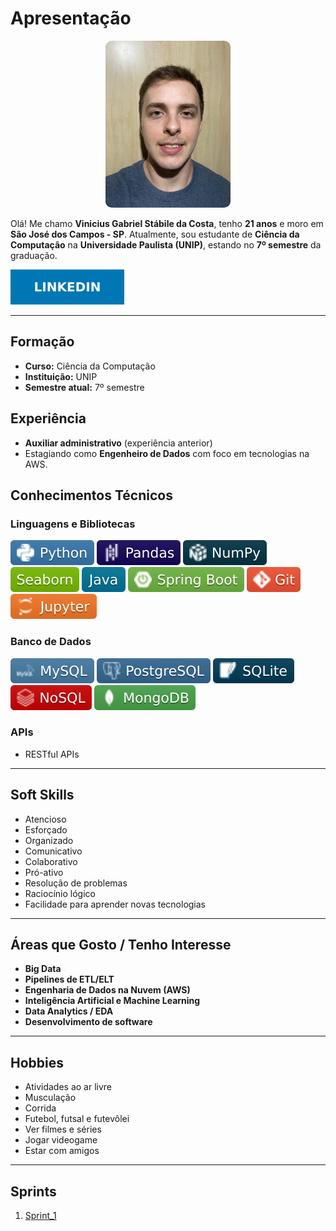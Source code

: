 #  Apresentação
<p align="center">
  <img src="./img/FotoPerfil.jpeg" alt="Foto de Vinicius Gabriel Stábile da Costa" width="200" style="border-radius: 10px;">
</p>

Olá! Me chamo **Vinicius Gabriel Stábile da Costa**, tenho **21 anos** e moro em **São José dos Campos - SP**. Atualmente, sou estudante de **Ciência da Computação** na **Universidade Paulista (UNIP)**, estando no **7º semestre** da graduação.

<p align="left">
  <a href="https://www.linkedin.com/in/vinicius-stabile-63283623b" target="_blank">
    <img src="./img/LINKEDIN.svg" alt="LinkedIn Badge"/>
  </a>
</p>

---

##  Formação
- **Curso:** Ciência da Computação  
- **Instituição:** UNIP  
- **Semestre atual:** 7º semestre

##  Experiência
- **Auxiliar administrativo** (experiência anterior)  
- Estagiando como **Engenheiro de Dados** com foco em tecnologias na AWS.

##  Conhecimentos Técnicos

###  Linguagens e Bibliotecas
![Python](./img/PYTHON.svg)
![Pandas](./img/PANDAS.svg)
![NumPy](./img/NUMPY.svg)
![Seaborn](./img/SEABORN.svg)
![Java](./img/JAVA.svg)
![Spring Boot](./img/SPRING.svg)
![Git](./img/GIT.svg)
![Jupyter](./img/JUPYTER.svg)

###  Banco de Dados
![MySQL](./img/MYSQL.svg)
![PostgreSQL](./img/POSTGRESQL.svg)
![SQLite](./img/SQLITE.svg)
![NoSQL](./img/NOSQL.svg)
![MongoDB](./img/MONGODB.svg)

###  APIs
- RESTful APIs

---

##  Soft Skills
- Atencioso  
- Esforçado  
- Organizado  
- Comunicativo  
- Colaborativo  
- Pró-ativo  
- Resolução de problemas  
- Raciocínio lógico  
- Facilidade para aprender novas tecnologias

---

##  Áreas que Gosto / Tenho Interesse

- **Big Data**  
- **Pipelines de ETL/ELT**  
- **Engenharia de Dados na Nuvem (AWS)**  
- **Inteligência Artificial e Machine Learning**  
- **Data Analytics / EDA**  
- **Desenvolvimento de software**

---

##  Hobbies
- Atividades ao ar livre  
- Musculação  
- Corrida  
- Futebol, futsal e futevôlei  
- Ver filmes e séries  
- Jogar videogame  
- Estar com amigos

---

##  Sprints
1. [Sprint_1](Sprint_1/)
